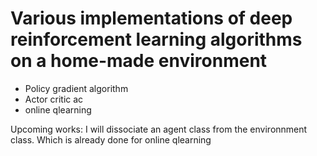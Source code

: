 # Various implementations of deep reinforcement learning algorithms on a home-made environment
* Policy gradient algorithm
* Actor critic ac
* online qlearning <br>

Upcoming works: I will dissociate an agent class from the environnment class. Which is already done for online qlearning
